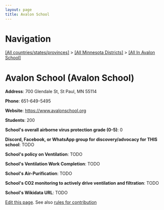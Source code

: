 ```yaml
---
layout: page
title: Avalon School
---
```

# Navigation

[[All countries/states/provinces]](../../..) > [[All Minnesota Districts]](../..) > [[All In Avalon School]](..)

# Avalon School (Avalon School)

**Address**: 700 Glendale St, St Paul, MN 55114

**Phone**: 651-649-5495

**Website**: <https://www.avalonschool.org>

**Students**: 200

**School's overall airborne virus protection grade (0-5)**: 0

**Discord, Facebook, or WhatsApp group for discovery/advocacy for THIS school**: TODO

**School's policy on Ventilation**: TODO

**School's Ventilation Work Completion**: TODO

**School's Air-Purification**: TODO

**School's CO2 monitoring to actively drive ventilation and filtration**: TODO

**School's Wikidata URL**: TODO


[Edit this page](https://github.com/ventilate-schools/MN/edit/main/./Avalon_School/Avalon_School.md). See also [rules for contribution](../../../contribution-rules/)
